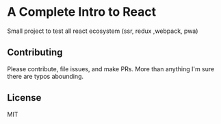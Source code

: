 # A Complete Intro to React

Small project to test all react ecosystem (ssr, redux ,webpack, pwa)

## Contributing

Please contribute, file issues, and make PRs. More than anything I'm sure there are typos abounding.

## License

MIT

[gh-page]: http://btholt.github.io/complete-intro-to-react/

